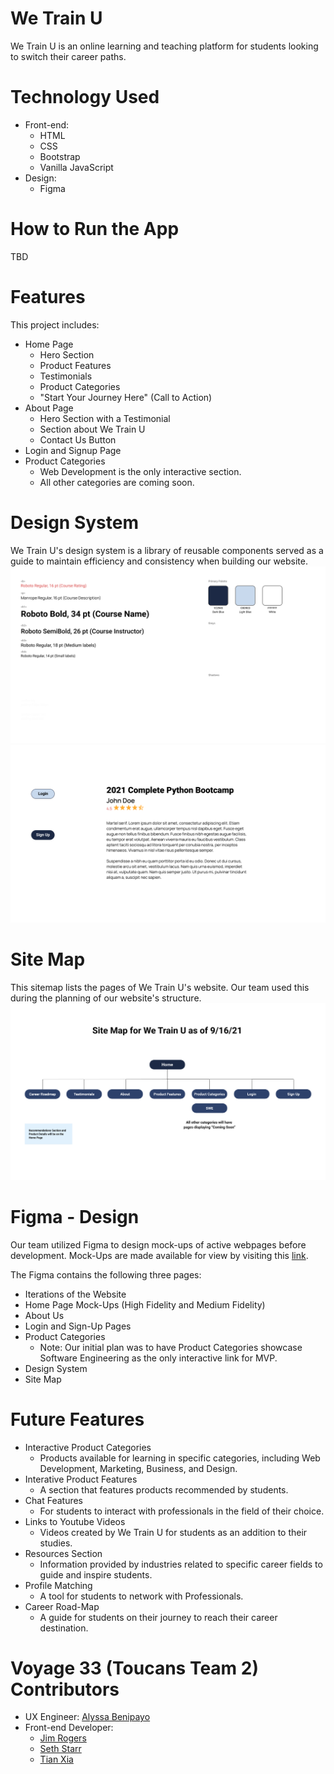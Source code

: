 # We Train U

We Train U is an online learning and teaching platform for students looking to switch their career paths. 

# Technology Used

- Front-end:
  - HTML
  - CSS
  - Bootstrap
  - Vanilla JavaScript
- Design:
  - Figma

# How to Run the App

TBD

# Features
This project includes:
- Home Page
  - Hero Section
  - Product Features
  - Testimonials
  - Product Categories
  - "Start Your Journey Here" (Call to Action)
- About Page
  - Hero Section with a Testimonial
  - Section about We Train U
  - Contact Us Button
- Login and Signup Page
- Product Categories
  - Web Development is the only interactive section.
  - All other categories are coming soon.


# Design System
We Train U's design system is a library of reusable components served as a guide to maintain efficiency and consistency when building our website.
<img src="assets/images/design-system/design-system-1.png" alt="Design System Part 1">
<img src="assets/images/design-system/design-system-2.png" alt="Design System Part 2">

# Site Map
This sitemap lists the pages of We Train U's website. Our team used this during the planning of our website's structure.
<img src="assets/images/design-system/site-map.png" alt="Site Map">

# Figma - Design
Our team utilized Figma to design mock-ups of active webpages before development. Mock-Ups are made available for view by visiting this [link](https://www.figma.com/file/tyePR4TZbI1fXEQCzFPheX/?node-id=0%3A1). 

The Figma contains the following three pages:
- Iterations of the Website
 - Home Page Mock-Ups (High Fidelity and Medium Fidelity)
 - About Us
 - Login and Sign-Up Pages
 - Product Categories
   - Note: Our initial plan was to have Product Categories showcase Software Engineering as the only interactive link for MVP. 
- Design System
- Site Map

# Future Features
- Interactive Product Categories
  - Products available for learning in specific categories, including Web Development, Marketing, Business, and Design.
- Interative Product Features
  - A section that features products recommended by students.
- Chat Features
  - For students to interact with professionals in the field of their choice.
- Links to Youtube Videos
  - Videos created by We Train U for students as an addition to their studies.
- Resources Section
  - Information provided by industries related to specific career fields to guide and inspire students.
- Profile Matching
  - A tool for students to network with Professionals.
- Career Road-Map
  - A guide for students on their journey to reach their career destination.

# Voyage 33 (Toucans Team 2) Contributors
- UX Engineer: [Alyssa Benipayo](https://github.com/alyssabenipayo)
- Front-end Developer:
  - [Jim Rogers](https://github.com/EnvoyPrototype)
  - [Seth Starr](https://github.com/Simon51584)
  - [Tian Xia](https://github.com/AllenXT)
